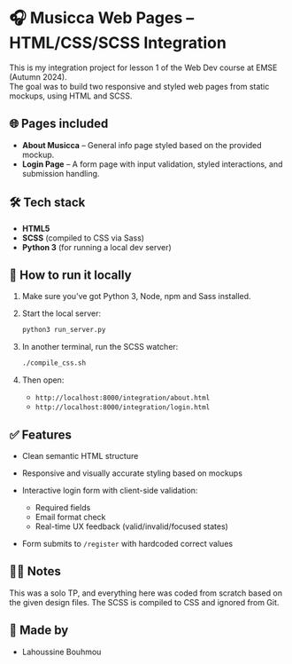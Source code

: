 # 🎧 Musicca Web Pages – HTML/CSS/SCSS Integration

This is my integration project for lesson 1 of the Web Dev course at EMSE (Autumn 2024).  
The goal was to build two responsive and styled web pages from static mockups, using HTML and SCSS.

## 🌐 Pages included

- **About Musicca** – General info page styled based on the provided mockup.
- **Login Page** – A form page with input validation, styled interactions, and submission handling.

## 🛠️ Tech stack

- **HTML5**
- **SCSS** (compiled to CSS via Sass)
- **Python 3** (for running a local dev server)

## 🔧 How to run it locally

1. Make sure you’ve got Python 3, Node, npm and Sass installed.
2. Start the local server:
   ```bash
   python3 run_server.py
   ```
3. In another terminal, run the SCSS watcher:

   ```bash
   ./compile_css.sh
   ```
4. Then open:

   * `http://localhost:8000/integration/about.html`
   * `http://localhost:8000/integration/login.html`

## ✅ Features

* Clean semantic HTML structure
* Responsive and visually accurate styling based on mockups
* Interactive login form with client-side validation:

  * Required fields
  * Email format check
  * Real-time UX feedback (valid/invalid/focused states)
* Form submits to `/register` with hardcoded correct values

## 🙋‍♂️ Notes

This was a solo TP, and everything here was coded from scratch based on the given design files. The SCSS is compiled to CSS and ignored from Git.

## 👤 Made by

* Lahoussine Bouhmou